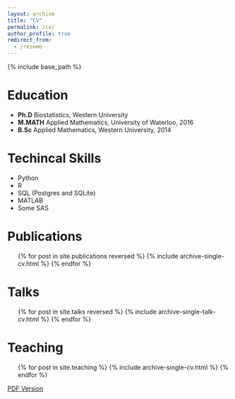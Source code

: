 ```yaml
---
layout: archive
title: "CV"
permalink: /cv/
author_profile: true
redirect_from:
  - /resume
---
```


{% include base_path %}

Education
======
* __Ph.D__ Biostatistics, Western University
* __M.MATH__ Applied Mathematics, University of Waterloo, 2016
* __B.Sc__ Applied Mathematics, Western University, 2014 

Techincal Skills
======
* Python 
* R
* SQL (Postgres and SQLite)
* MATLAB
* Some SAS

Publications
======
  <ul>{% for post in site.publications reversed %}
    {% include archive-single-cv.html %}
  {% endfor %}</ul>
  
Talks
======
  <ul>{% for post in site.talks reversed %}
    {% include archive-single-talk-cv.html %}
  {% endfor %}</ul>
  
Teaching
======
  <ul>{% for post in site.teaching %}
    {% include archive-single-cv.html %}
  {% endfor %}</ul>
  

[PDF Version](http://dpananos.github.io/files/DEMETRI_CV.pdf)